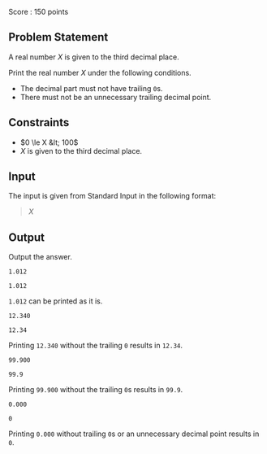 Score : $150$ points

## Problem Statement

A real number $X$ is given to the third decimal place.

Print the real number $X$ under the following conditions.

- The decimal part must not have trailing `0`s.
- There must not be an unnecessary trailing decimal point.

## Constraints

- $0 \le X &lt; 100$
- $X$ is given to the third decimal place.

## Input

The input is given from Standard Input in the following format:

> $X$

## Output

Output the answer.

```input1
1.012
```

```output1
1.012
```

`1.012` can be printed as it is.

```input2
12.340
```

```output2
12.34
```

Printing `12.340` without the trailing `0` results in `12.34`.

```input3
99.900
```

```output3
99.9
```

Printing `99.900` without the trailing `0`s results in `99.9`.

```input4
0.000
```

```output4
0
```

Printing `0.000` without trailing `0`s or an unnecessary decimal point results in `0`.